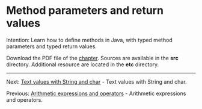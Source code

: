 # Method parameters and return values

Intention: Learn how to define methods in Java, with typed method parameters and typed return values.

Download the PDF file of the [chapter](chapter_6.pdf). Sources are available in the <b>src</b> directory.
Additional resource are located in the <b>etc</b> directory.

<hr>

Next: [Text values with String and char](chapter_7.md "Text values with String and char") -
Text values with String and char.

Previous: [Arithmetic expressions and operators](chapter_5.md "Arithmetic expressions and operators") -
Arithmetic expressions and operators.
